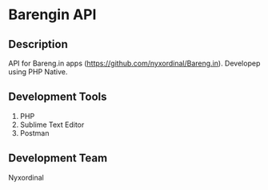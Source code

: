 # Barengin API

## Description
API for Bareng.in apps (https://github.com/nyxordinal/Bareng.in). Developep using PHP Native.

## Development Tools
1. PHP
2. Sublime Text Editor
3. Postman

## Development Team
Nyxordinal
